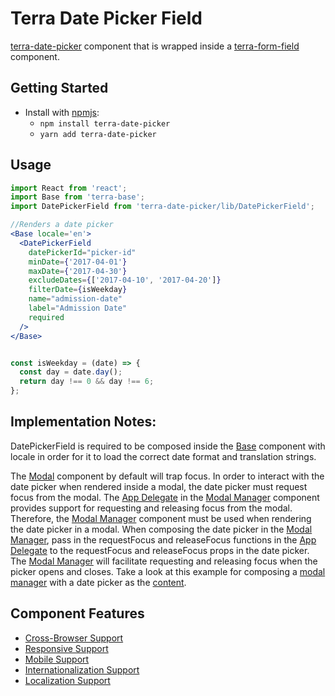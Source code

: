 # Terra Date Picker Field

[terra-date-picker](https://github.com/cerner/terra-framework/tree/master/packages/terra-date-picker) component that is wrapped inside a
[terra-form-field](https://github.com/cerner/terra-core/tree/master/packages/terra-form-field) component.

## Getting Started

- Install with [npmjs](https://www.npmjs.com):
  - `npm install terra-date-picker`
  - `yarn add terra-date-picker`

## Usage

```jsx
import React from 'react';
import Base from 'terra-base';
import DatePickerField from 'terra-date-picker/lib/DatePickerField';

//Renders a date picker
<Base locale='en'>
  <DatePickerField
    datePickerId="picker-id"
    minDate={'2017-04-01'}
    maxDate={'2017-04-30'}
    excludeDates={['2017-04-10', '2017-04-20']}
    filterDate={isWeekday}
    name="admission-date"
    label="Admission Date"
    required
  />
</Base>


const isWeekday = (date) => {
  const day = date.day();
  return day !== 0 && day !== 6;
};
```

## Implementation Notes:
DatePickerField is required to be composed inside the [Base][6] component with locale in order for it to load the correct date format and translation strings.

The [Modal][4] component by default will trap focus. In order to interact with the date picker when rendered inside a modal, the date picker must request focus from the modal. The [App Delegate][5] in the [Modal Manager][3] component provides support for requesting and releasing focus from the modal. Therefore, the [Modal Manager][3] component must be used when rendering the date picker in a modal. When composing the date picker in the [Modal Manager][3], pass in the requestFocus and releaseFocus functions in the [App Delegate][5] to the requestFocus and releaseFocus props in the date picker. The [Modal Manager][3] will facilitate requesting and releasing focus when the picker opens and closes. Take a look at this example for composing a [modal manager][7] with a date picker as the [content][8].

[1]: https://github.com/Hacker0x01/react-datepicker
[2]: http://momentjs.com/docs/
[3]: https://github.com/cerner/terra-framework/tree/master/packages/terra-modal-manager/docs
[4]: https://github.com/cerner/terra-core/tree/master/packages/terra-modal/docs
[5]: https://github.com/cerner/terra-core/tree/master/packages/terra-app-delegate/docs
[6]: https://github.com/cerner/terra-core/tree/master/packages/terra-base/docs
[7]: https://github.com/cerner/terra-framework/blob/master/packages/terra-date-picker/tests/nightwatch/components/DatePickerInsideModal.jsx
[8]: https://github.com/cerner/terra-framework/blob/master/packages/terra-date-picker/tests/nightwatch/components/DatePickerModalContainer.jsx

## Component Features
* [Cross-Browser Support](https://github.com/cerner/terra-ui/blob/master/src/terra-dev-site/contributing/ComponentStandards.e.contributing.md#cross-browser-support)
* [Responsive Support](https://github.com/cerner/terra-ui/blob/master/src/terra-dev-site/contributing/ComponentStandards.e.contributing.md#responsive-support)
* [Mobile Support](https://github.com/cerner/terra-ui/blob/master/src/terra-dev-site/contributing/ComponentStandards.e.contributing.md#mobile-support)
* [Internationalization Support](https://github.com/cerner/terra-ui/blob/master/src/terra-dev-site/contributing/ComponentStandards.e.contributing.md#internationalization-i18n-support)
* [Localization Support](https://github.com/cerner/terra-ui/blob/master/src/terra-dev-site/contributing/ComponentStandards.e.contributing.md#internationalization-i18n-support)
